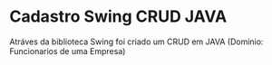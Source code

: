 # Cadastro Swing CRUD JAVA
 Atráves da biblioteca Swing foi criado um CRUD em JAVA (Dominio: Funcionarios de uma Empresa)
